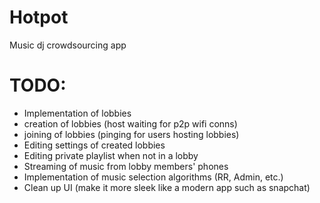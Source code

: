 # Hotpot
Music dj crowdsourcing app

<h1>TODO:</h1>
<ul>
<li>Implementation of lobbies</li>
<li>creation of lobbies (host waiting for p2p wifi conns)</li>
<li>joining of lobbies (pinging for users hosting lobbies)</li>
  
  <li>Editing settings of created lobbies</li>
  <li>Editing private playlist when not in a lobby</li>
  <li>Streaming of music from lobby members' phones</li>
  <li>Implementation of music selection algorithms (RR, Admin, etc.)</li>


<li>Clean up UI (make it more sleek like a modern app such as snapchat)</li>
</ul>
